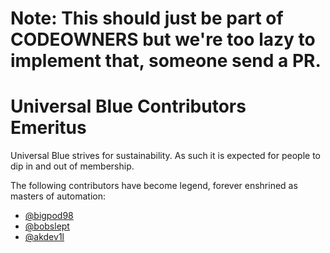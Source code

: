 # Note: This should just be part of CODEOWNERS but we're too lazy to implement that, someone send a PR. 

# Universal Blue Contributors Emeritus

Universal Blue strives for sustainability. As such it is expected for people to dip in and out of membership. 

The following contributors have become legend, forever enshrined as masters of automation: 

- [@bigpod98](https://github.com/bigpod98)
- [@bobslept](https://github.com/bobslept)
- [@akdev1l](https://github.com/akdevl1)
